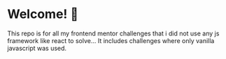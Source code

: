 # Welcome! 👋

This repo is for all my frontend mentor challenges that i did not use any js framework like react to solve... It includes challenges where only vanilla javascript was used. 